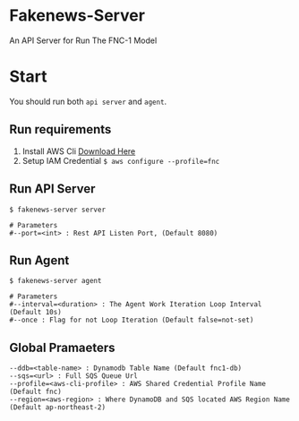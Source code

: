 # Fakenews-Server
An API Server for Run The FNC-1 Model

# Start

You should run both `api server` and `agent`.

## Run requirements
1. Install AWS Cli [Download Here](https://docs.aws.amazon.com/ko_kr/cli/latest/userguide/getting-started-install.html)
2. Setup IAM Credential `$ aws configure --profile=fnc`

## Run API Server
```shell
$ fakenews-server server

# Parameters
#--port=<int> : Rest API Listen Port, (Default 8080)
```

## Run Agent
```shell
$ fakenews-server agent

# Parameters
#--interval=<duration> : The Agent Work Iteration Loop Interval (Default 10s)
#--once : Flag for not Loop Iteration (Default false=not-set)
```

## Global Pramaeters
```
--ddb=<table-name> : Dynamodb Table Name (Default fnc1-db)
--sqs=<url> : Full SQS Queue Url
--profile=<aws-cli-profile> : AWS Shared Credential Profile Name (Default fnc)
--region=<aws-region> : Where DynamoDB and SQS located AWS Region Name (Default ap-northeast-2)
```
